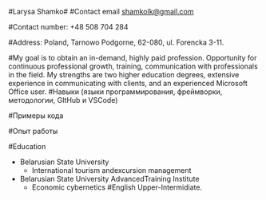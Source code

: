 #Larysa Shamko#
#Contact email shamkolk@gmail.com

#Contact number: +48 508 704 284

#Address: Poland, Tarnowo Podgorne, 62-080, ul. Forencka 3-11.

#My goal is to obtain an in-demand, highly paid profession. Opportunity for continuous professional growth, training, communication with professionals in the field. My strengths are two higher education degrees, extensive experience in communicating with clients, and an experienced Microsoft Office user. 
#Навыки (языки программирования, фреймворки, методологии, GItHub и VSCode)

#Примеры кода

#Опыт работы 

#Education 
* Belarusian State University 
   + International tourism andexcursion management
* Belarusian State University AdvancedTraining Institute
   + Economic cybernetics
#English Upper-Intermidiate. 
